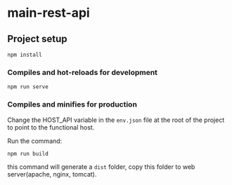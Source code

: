 # main-rest-api

## Project setup
```
npm install
```

### Compiles and hot-reloads for development
```
npm run serve
```

### Compiles and minifies for production


Change the HOST_API variable in the `env.json` file at the root of the project to point to the functional host.

Run the command:
```
npm run build
```
this command will generate a `dist` folder, copy this folder to web server(apache, nginx, tomcat).
